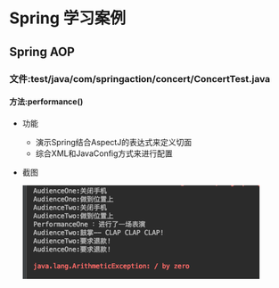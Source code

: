 # Spring 学习案例

## Spring AOP

### 文件:test/java/com/springaction/concert/ConcertTest.java

#### 方法:performance()

- 功能
    - 演示Spring结合AspectJ的表达式来定义切面
    - 综合XML和JavaConfig方式来进行配置
- 截图
    
    ![](./docs/img/ConcertTest.java-1.png)